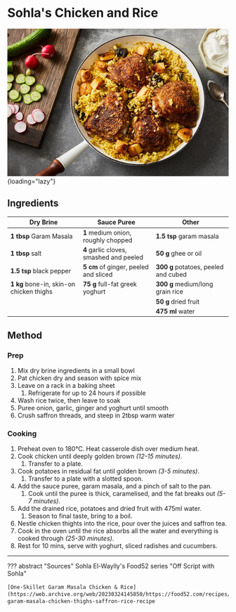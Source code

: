 # Sohla's Chicken and Rice

![chicken-rice.jpg](./sohla-chicken-rice.webp){loading="lazy"}

## Ingredients

| Dry Brine                                | Sauce Puree                             | Other                                |
| ---------------------------------------- | --------------------------------------- | ------------------------------------ |
| **1 tbsp** Garam Masala                  | **1** medium onion, roughly chopped     | **1.5 tsp** garam masala             |
| **1 tbsp** salt                          | **4** garlic cloves, smashed and peeled | **50 g** ghee or oil                 |
| **1.5 tsp** black pepper                 | **5 cm** of ginger, peeled and sliced   | **300 g** potatoes, peeled and cubed |
| **1 kg** bone-in, skin-on chicken thighs | **75 g** full-fat greek yoghurt         | **300 g** medium/long grain rice     |
|                                          |                                         | **50 g** dried fruit                 |
|                                          |                                         | **475 ml** water                     |

## Method
### Prep
1. Mix dry brine ingredients in a small bowl
2. Pat chicken dry and season with spice mix
3. Leave on a rack in a baking sheet
    1. Refrigerate for up to 24 hours if possible
4. Wash rice twice, then leave to soak
5. Puree onion, garlic, ginger and yoghurt until smooth
6. Crush saffron threads, and steep in 2tbsp warm water

### Cooking
1. Preheat oven to 180°C. Heat casserole dish over medium heat.
2. Cook chicken until deeply golden brown _(12-15 minutes)_.
    1. Transfer to a plate.
3. Cook potatoes in residual fat until golden brown _(3-5 minutes)_.
    1. Transfer to a plate with a slotted spoon.
4. Add the sauce puree, garam masala, and a pinch of salt to the pan.
    1. Cook until the puree is thick, caramelised, and the fat breaks out _(5-7 minutes)_.
5. Add the drained rice, potatoes and dried fruit with 475ml water.
    1. Season to final taste, bring to a boil.
6. Nestle chicken thights into the rice, pour over the juices and saffron tea.
7. Cook in the oven until the rice absorbs all the water and everything is cooked through _(25-30 minutes)_.
8. Rest for 10 mins, serve with yoghurt, sliced radishes and cucumbers.

---

??? abstract "Sources"
    Sohla El-Waylly's Food52 series "Off Script with Sohla"
    
    [One-Skillet Garam Masala Chicken & Rice](https://web.archive.org/web/20230324145850/https://food52.com/recipes/84132-garam-masala-chicken-thighs-saffron-rice-recipe